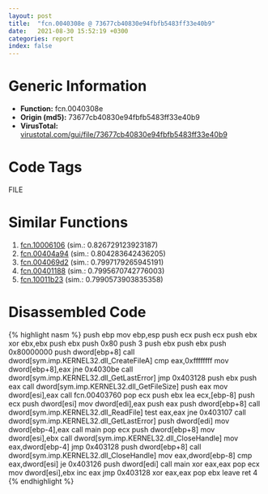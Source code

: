 ```yaml
---
layout: post
title:  "fcn.0040308e @ 73677cb40830e94fbfb5483ff33e40b9"
date:   2021-08-30 15:52:19 +0300
categories: report
index: false
---
```


# Generic Information
- **Function:** fcn.0040308e
- **Origin (md5):** 73677cb40830e94fbfb5483ff33e40b9
- **VirusTotal:** [virustotal.com/gui/file/73677cb40830e94fbfb5483ff33e40b9][virustotal_ref]

# Code Tags
<span class="tag" id="FILE">FILE</span>


# Similar Functions

1. [fcn.10006106][similar_1_ref] (sim.: 0.826729123923187)
2. [fcn.00404a94][similar_2_ref] (sim.: 0.804283642436205)
3. [fcn.004069d2][similar_3_ref] (sim.: 0.7997179265945191)
4. [fcn.00401188][similar_4_ref] (sim.: 0.7995670742776003)
5. [fcn.10011b23][similar_5_ref] (sim.: 0.7990573903835358)


# Disassembled Code

{% highlight nasm %}
push ebp
mov ebp,esp
push ecx
push ecx
push ebx
xor ebx,ebx
push ebx
push 0x80
push 3
push ebx
push ebx
push 0x80000000
push dword[ebp+8]
call dword[sym.imp.KERNEL32.dll_CreateFileA]
cmp eax,0xffffffff
mov dword[ebp+8],eax
jne 0x4030be
call dword[sym.imp.KERNEL32.dll_GetLastError]
jmp 0x403128
push ebx
push eax
call dword[sym.imp.KERNEL32.dll_GetFileSize]
push eax
mov dword[esi],eax
call fcn.00403760
pop ecx
push ebx
lea ecx,[ebp-8]
push ecx
push dword[esi]
mov dword[edi],eax
push eax
push dword[ebp+8]
call dword[sym.imp.KERNEL32.dll_ReadFile]
test eax,eax
jne 0x403107
call dword[sym.imp.KERNEL32.dll_GetLastError]
push dword[edi]
mov dword[ebp-4],eax
call main
pop ecx
push dword[ebp+8]
mov dword[esi],ebx
call dword[sym.imp.KERNEL32.dll_CloseHandle]
mov eax,dword[ebp-4]
jmp 0x403128
push dword[ebp+8]
call dword[sym.imp.KERNEL32.dll_CloseHandle]
mov eax,dword[ebp-8]
cmp eax,dword[esi]
je 0x403126
push dword[edi]
call main
xor eax,eax
pop ecx
mov dword[esi],ebx
inc eax
jmp 0x403128
xor eax,eax
pop ebx
leave 
ret 4
{% endhighlight %}


[similar_1_ref]: /report/fcn.10006106@01917ef1a6330a4695a0deaf2b7bc13a
[similar_2_ref]: /report/fcn.00404a94@73677cb40830e94fbfb5483ff33e40b9
[similar_3_ref]: /report/fcn.004069d2@470263fe7e7cc115b95cd041d643e3b5
[similar_4_ref]: /report/fcn.00401188@ebf08d86df7e87eccb41dfc660766af7
[similar_5_ref]: /report/fcn.10011b23@880ba8b1983575bc0c5ed1cb79dcde8f
[virustotal_ref]: https://www.virustotal.com/gui/file/73677cb40830e94fbfb5483ff33e40b9